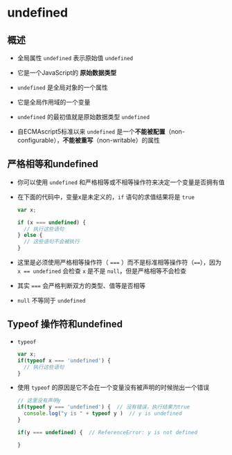 # undefined

## 概述

+ 全局属性 `undefined` 表示原始值 `undefined`

+ 它是一个JavaScript的 **原始数据类型**

+ `undefined` 是全局对象的一个属性

+ 它是全局作用域的一个变量

+ `undefined` 的最初值就是原始数据类型 `undefined`

+ 自ECMAscript5标准以来 `undefined` 是一个**不能被配置**（non-configurable），**不能被重写**（non-writable）的属性

## 严格相等和undefined

+ 你可以使用 `undefined` 和严格相等或不相等操作符来决定一个变量是否拥有值

+ 在下面的代码中，变量x是未定义的，`if` 语句的求值结果将是 `true`

  ```js
  var x;

  if (x === undefined) {
    // 执行这些语句
  } else {
    // 这些语句不会被执行
  }
  ```

+ 这里是必须使用严格相等操作符（ `===` ）而不是标准相等操作符（`==`），因为 `x == undefined` 会检查 `x` 是不是 `null`，但是严格相等不会检查

+ 其实 `===` 会严格判断双方的类型、值等是否相等

+ `null` 不等同于 `undefined`

## Typeof 操作符和undefined

+ `typeof`

  ```js
  var x;
  if(typeof x === 'undefined') {
    // 执行这些语句
  }
  ```

+ 使用 `typeof` 的原因是它不会在一个变量没有被声明的时候抛出一个错误

  ```js
  // 这里没有声明y
  if(typeof y === 'undefined') {  // 没有错误，执行结果为true
    console.log("y is " + typeof y )  // y is undefined
  }

  if(y === undefined) {  // ReferenceError: y is not defined

  }
  ```
